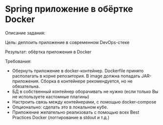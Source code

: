 # Spring приложение в обёртке Docker

Описание задания:

Цель: деплоить приложение в современном DevOps-стеке

Результат: обёртка приложения в Docker

Требования:

- Обернуть приложение в docker-контейнер. Dockerfile принято располагать в корне репозитория. В image должна попадать JAR-приложения. Сборка в контейнере рекомендуется, но не обязательна.
- БД в собственный контейнер оборачивать не нужно (если только Вы не используете кастомные плагины)
- Настроить связь между контейнерами, с помощью docker-compose
- Опционально: сделать это в локальном кубе.
- Приложение желательно реализовать с помощью всех Best Practices Docker (логгирование в stdout и т.д.)